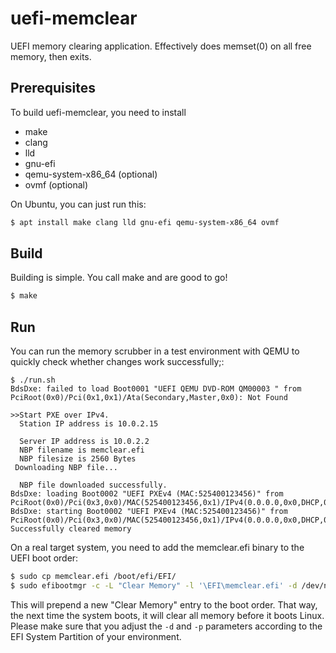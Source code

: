 # uefi-memclear
UEFI memory clearing application. Effectively does memset(0) on all free memory, then exits.

## Prerequisites

To build uefi-memclear, you need to install

  * make
  * clang
  * lld
  * gnu-efi
  * qemu-system-x86\_64 (optional)
  * ovmf (optional)

On Ubuntu, you can just run this:
```sh
$ apt install make clang lld gnu-efi qemu-system-x86_64 ovmf
```

## Build

Building is simple. You call make and are good to go!

```sh
$ make
```

## Run

You can run the memory scrubber in a test environment with QEMU to quickly check whether changes work successfully;:

```
$ ./run.sh
BdsDxe: failed to load Boot0001 "UEFI QEMU DVD-ROM QM00003 " from PciRoot(0x0)/Pci(0x1,0x1)/Ata(Secondary,Master,0x0): Not Found

>>Start PXE over IPv4.
  Station IP address is 10.0.2.15

  Server IP address is 10.0.2.2
  NBP filename is memclear.efi
  NBP filesize is 2560 Bytes
 Downloading NBP file...

  NBP file downloaded successfully.
BdsDxe: loading Boot0002 "UEFI PXEv4 (MAC:525400123456)" from PciRoot(0x0)/Pci(0x3,0x0)/MAC(525400123456,0x1)/IPv4(0.0.0.0,0x0,DHCP,0.0.0.0,0.0.0.0,0.0.0.0)
BdsDxe: starting Boot0002 "UEFI PXEv4 (MAC:525400123456)" from PciRoot(0x0)/Pci(0x3,0x0)/MAC(525400123456,0x1)/IPv4(0.0.0.0,0x0,DHCP,0.0.0.0,0.0.0.0,0.0.0.0)
Successfully cleared memory
```

On a real target system, you need to add the memclear.efi binary to the UEFI boot order:

```sh
$ sudo cp memclear.efi /boot/efi/EFI/
$ sudo efibootmgr -c -L "Clear Memory" -l '\EFI\memclear.efi' -d /dev/nvme0n1 -p 15
```

This will prepend a new "Clear Memory" entry to the boot order. That way, the next time the system boots, it will clear all memory before it boots Linux. Please make sure that you adjust the `-d` and `-p` parameters according to the EFI System Partition of your environment.

```sh

```
